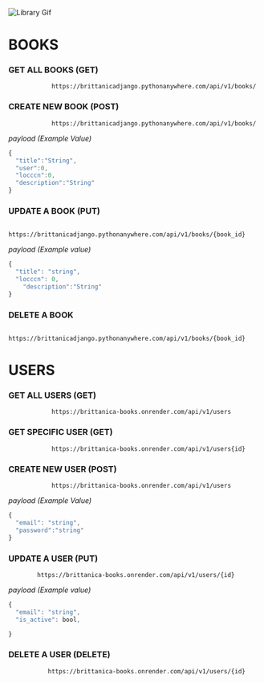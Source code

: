![Library Gif](http://25.media.tumblr.com/948e64b952b036c0c3d2c7469a2075a8/tumblr_n3kratI12p1t96jpzo1_500.gif)

# BOOKS

### GET ALL BOOKS (GET)

                https://brittanicadjango.pythonanywhere.com/api/v1/books/

### CREATE NEW BOOK (POST)
                https://brittanicadjango.pythonanywhere.com/api/v1/books/


*payload (Example Value)*
```js
{
  "title":"String",
  "user":0,
  "locccn":0,
  "description":"String"
}
```

### UPDATE A BOOK (PUT)
                https://brittanicadjango.pythonanywhere.com/api/v1/books/{book_id}

*payload (Example value)*
```js
{
  "title": "string",
  "locccn": 0,
    "description":"String"  
}
```
### DELETE A BOOK
                https://brittanicadjango.pythonanywhere.com/api/v1/books/{book_id}

# USERS
### GET ALL USERS (GET)
                https://brittanica-books.onrender.com/api/v1/users

### GET SPECIFIC USER (GET)
                https://brittanica-books.onrender.com/api/v1/users{id}

### CREATE NEW USER (POST)
                https://brittanica-books.onrender.com/api/v1/users


*payload (Example Value)*
```js
{
  "email": "string",
  "password":"string"
}
```

### UPDATE A USER (PUT)
            https://brittanica-books.onrender.com/api/v1/users/{id}

*payload (Example value)*
```js
{
  "email": "string",
  "is_active": bool,

}
```

### DELETE A USER (DELETE) 
               https://brittanica-books.onrender.com/api/v1/users/{id}

